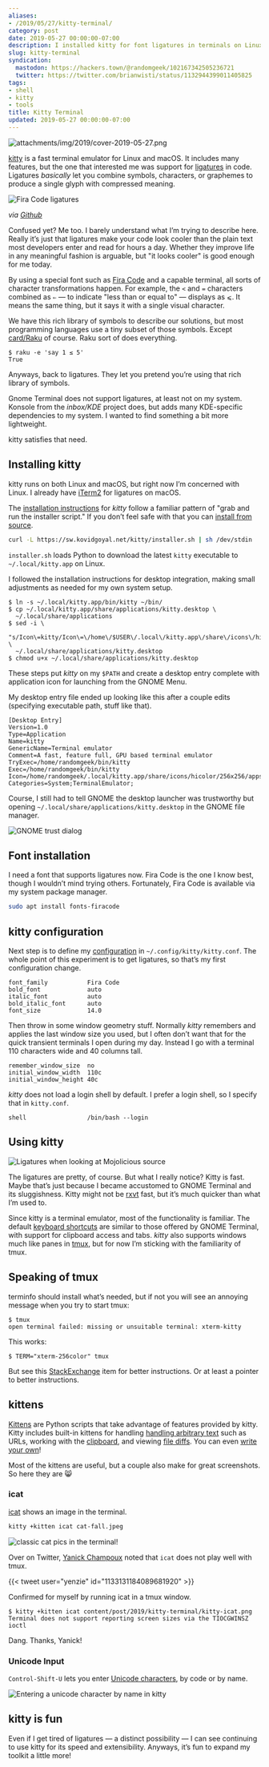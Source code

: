 ```yaml
---
aliases:
- /2019/05/27/kitty-terminal/
category: post
date: 2019-05-27 00:00:00-07:00
description: I installed kitty for font ligatures in terminals on Linux, but it does other stuff too.
slug: kitty-terminal
syndication:
  mastodon: https://hackers.town/@randomgeek/102167342505236721
  twitter: https://twitter.com/brianwisti/status/1132944399011405825
tags:
- shell
- kitty
- tools
title: Kitty Terminal
updated: 2019-05-27 00:00:00-07:00
---
```


![attachments/img/2019/cover-2019-05-27.png](../../../attachments/img/2019/cover-2019-05-27.png)

[kitty](https://sw.kovidgoyal.net/kitty/index.html) is a fast terminal emulator for Linux and macOS. It includes many features, but the one that interested me was support for [ligatures](https://en.wikipedia.org/wiki/Typographic_ligature) in code. Ligatures *basically* let you combine symbols, characters, or graphemes to produce a single glyph with compressed meaning.

![Fira Code ligatures](attachments/img/2019/all_ligatures.png)

*via [Github](https://github.com/tonsky/FiraCode/blob/master/showcases/all_ligatures.png)*

Confused yet? Me too. I barely understand what I’m trying to describe here. Really it’s just that ligatures make your code look cooler than the plain text most developers enter and read for hours a day. Whether they improve life in any meaningful fashion is arguable, but "it looks cooler" is good enough for me today.

By using a special font such as [Fira Code](https://github.com/tonsky/FiraCode) and a capable terminal, all sorts of character transformations happen. For example, the `<` and `=` characters combined as `⇐` — to indicate "less than or equal to" — displays as `⩽`. It means the same thing, but it says it with a single visual character.

We have this rich library of symbols to describe our solutions, but most programming languages use a tiny subset of those symbols. Except [card/Raku](../../../card/Raku.md) of course. Raku sort of does everything.

````console
$ raku -e 'say 1 ≤ 5'
True
````

Anyways, back to ligatures. They let you pretend you’re using that rich library of symbols.

Gnome Terminal does not support ligatures, at least not on my system. Konsole from the *inbox/KDE* project does, but adds many KDE-specific dependencies to my system. I wanted to find something a bit more lightweight.

kitty satisfies that need.

## Installing kitty

kitty runs on both Linux and macOS, but right now I’m concerned with Linux. I already have [iTerm2](https://iterm2.com/) for ligatures on macOS.

The [installation instructions](https://sw.kovidgoyal.net/kitty/binary.html) for *kitty* follow a familiar pattern of "grab and run the installer script." If you don’t feel safe with that you can [install from source](https://sw.kovidgoyal.net/kitty/build.html).

````sh
curl -L https://sw.kovidgoyal.net/kitty/installer.sh | sh /dev/stdin
````

`installer.sh` loads Python to download the latest `kitty` executable to `~/.local/kitty.app` on Linux.

I followed the installation instructions for desktop integration, making small adjustments as needed for my own system setup.

````console
$ ln -s ~/.local/kitty.app/bin/kitty ~/bin/
$ cp ~/.local/kitty.app/share/applications/kitty.desktop \
  ~/.local/share/applications
$ sed -i \
  "s/Icon\=kitty/Icon\=\/home\/$USER\/.local\/kitty.app\/share\/icons\/hicolor\/256x256\/apps\/kitty.png/g" \
  ~/.local/share/applications/kitty.desktop
$ chmod u+x ~/.local/share/applications/kitty.desktop
````

These steps put *kitty* on my `$PATH` and create a desktop entry complete with application icon for launching from the GNOME Menu.

My desktop entry file ended up looking like this after a couple edits (specifying executable path, stuff like that).

````ini{title="kitty.desktop"}
[Desktop Entry]
Version=1.0
Type=Application
Name=kitty
GenericName=Terminal emulator
Comment=A fast, feature full, GPU based terminal emulator
TryExec=/home/randomgeek/bin/kitty
Exec=/home/randomgeek/bin/kitty
Icon=/home/randomgeek/.local/kitty.app/share/icons/hicolor/256x256/apps/kitty.png
Categories=System;TerminalEmulator;
````

Course, I still had to tell GNOME the desktop launcher was trustworthy but opening `~/.local/share/applications/kitty.desktop` in the GNOME file manager.

![GNOME trust dialog](attachments/img/2019/gnome-trust.png)

## Font installation

I need a font that supports ligatures now. Fira Code is the one I know best, though I wouldn’t mind trying others. Fortunately, Fira Code is available via my system package manager.

````sh
sudo apt install fonts-firacode
````

## kitty configuration

Next step is to define my [configuration](https://sw.kovidgoyal.net/kitty/conf.html) in `~/.config/kitty/kitty.conf`. The whole point of this experiment is to get ligatures, so that’s my first configuration change.

````text
font_family           Fira Code
bold_font             auto
italic_font           auto
bold_italic_font      auto
font_size             14.0
````

Then throw in some window geometry stuff. Normally *kitty* remembers and applies the last window size you used, but I often don’t want that for the quick transient terminals I open during my day. Instead I go with a terminal 110 characters wide and 40 columns tall.

````text
remember_window_size  no
initial_window_width  110c
initial_window_height 40c
````

*kitty* does not load a login shell by default. I prefer a login shell, so I specify that in `kitty.conf`.

````text
shell                 /bin/bash --login
````

## Using kitty

![Ligatures when looking at Mojolicious source](attachments/img/2019/mojolicious.png)

The ligatures are pretty, of course. But what I really notice? Kitty is fast. Maybe that’s just because I became accustomed to GNOME Terminal and its sluggishness. Kitty might not be [rxvt](http://rxvt.sourceforge.net/) fast, but it’s much quicker than what I’m used to.

Since kitty is a terminal emulator, most of the functionality is familiar. The default [keyboard shortcuts](https://sw.kovidgoyal.net/kitty/index.html#tabs-and-windows) are similar to those offered by GNOME Terminal, with support for clipboard access and tabs. *kitty* also supports windows much like panes in [tmux](https://github.com/tmux/tmux/wiki), but for now I’m sticking with the familiarity of tmux.

## Speaking of tmux

terminfo should install what’s needed, but if not you will see an annoying message when you try to start tmux:

````console
$ tmux
open terminal failed: missing or unsuitable terminal: xterm-kitty
````

This works:

````console
$ TERM="xterm-256color" tmux
````

But see this [StackExchange](https://unix.stackexchange.com/questions/470676/tmux-under-kitty-terminal) item for better instructions. Or at least a pointer to better instructions.

## kittens

[Kittens](https://sw.kovidgoyal.net/kitty/index.html#kittens) are Python scripts that take advantage of features provided by kitty. Kitty includes built-in kittens for handling [handling arbitrary text](https://sw.kovidgoyal.net/kitty/kittens/hints.html) such as URLs, working with the [clipboard](https://sw.kovidgoyal.net/kitty/kittens/clipboard.html), and viewing [file diffs](https://sw.kovidgoyal.net/kitty/kittens/diff.html). You can even [write your own](https://sw.kovidgoyal.net/kitty/kittens/custom.html)!

Most of the kittens are useful, but a couple also make for great screenshots. So here they are 😸

### icat

[icat](https://sw.kovidgoyal.net/kitty/kittens/icat.html) shows an image in the terminal.

````sh
kitty +kitten icat cat-fall.jpeg
````

![classic cat pics in the terminal!](attachments/img/2019/kitty-icat.png)

Over on Twitter, [Yanick Champoux](http://techblog.babyl.ca/) noted that
`icat` does not play well with tmux.

{{\< tweet user="yenzie" id="1133131184089681920" >}}

Confirmed for myself by running icat in a tmux window.

````console
$ kitty +kitten icat content/post/2019/kitty-terminal/kitty-icat.png
Terminal does not support reporting screen sizes via the TIOCGWINSZ ioctl
````

Dang. Thanks, Yanick!

### Unicode Input

`Control-Shift-U` lets you enter [Unicode characters](https://sw.kovidgoyal.net/kitty/kittens/unicode-input.html), by code or by name.

![Entering a unicode character by name in kitty](attachments/img/2019/unicode-entry.png)

## kitty is fun

Even if I get tired of ligatures — a distinct possibility — I can see continuing to use kitty for its speed and extensibility. Anyways, it’s fun to expand my toolkit a little more!
